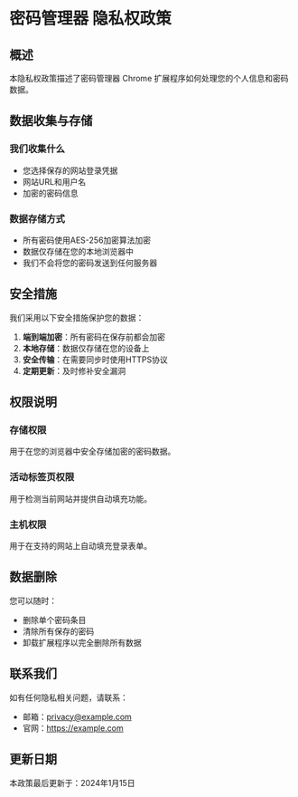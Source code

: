 # 密码管理器 隐私权政策

## 概述

本隐私权政策描述了密码管理器 Chrome 扩展程序如何处理您的个人信息和密码数据。

## 数据收集与存储

### 我们收集什么
- 您选择保存的网站登录凭据
- 网站URL和用户名
- 加密的密码信息

### 数据存储方式
- 所有密码使用AES-256加密算法加密
- 数据仅存储在您的本地浏览器中
- 我们不会将您的密码发送到任何服务器

## 安全措施

我们采用以下安全措施保护您的数据：

1. **端到端加密**：所有密码在保存前都会加密
2. **本地存储**：数据仅存储在您的设备上
3. **安全传输**：在需要同步时使用HTTPS协议
4. **定期更新**：及时修补安全漏洞

## 权限说明

### 存储权限
用于在您的浏览器中安全存储加密的密码数据。

### 活动标签页权限
用于检测当前网站并提供自动填充功能。

### 主机权限
用于在支持的网站上自动填充登录表单。

## 数据删除

您可以随时：
- 删除单个密码条目
- 清除所有保存的密码
- 卸载扩展程序以完全删除所有数据

## 联系我们

如有任何隐私相关问题，请联系：
- 邮箱：privacy@example.com
- 官网：https://example.com

## 更新日期

本政策最后更新于：2024年1月15日